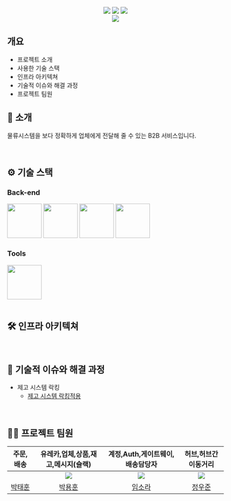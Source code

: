 <div align="center">

[<img src="https://img.shields.io/badge/-readme.md-important?style=flat&logo=google-chrome&logoColor=white" />]() [<img src="https://img.shields.io/badge/-tech blog-blue?style=flat&logo=google-chrome&logoColor=white" />]() [<img src="https://img.shields.io/badge/release-v1.0.0-yellow?style=flat&logo=google-chrome&logoColor=white" />]() 
<br/> [<img src="https://img.shields.io/badge/프로젝트 기간-2025.03.11~2025.03.25-green?style=flat&logo=&logoColor=white" />]()

</div> 

## 개요
- 프로젝트 소개
- 사용한 기술 스택
- 인프라 아키텍쳐
- 기술적 이슈와 해결 과정
- 프로젝트 팀원

## 📝 소개
물류시스템을 보다 정확하게 업체에게 전달해 줄 수 있는 B2B 서비스입니다.


<br />


## ⚙ 기술 스택

### Back-end
<div>
<img src="https://github.com/yewon-Noh/readme-template/blob/main/skills/Java.png?raw=true" width="80">
<img src="https://github.com/yewon-Noh/readme-template/blob/main/skills/SpringBoot.png?raw=true" width="80">
<img src="https://github.com/yewon-Noh/readme-template/blob/main/skills/SpringSecurity.png?raw=true" width="80">
<img src="https://github.com/yewon-Noh/readme-template/blob/main/skills/SpringDataJPA.png?raw=true" width="80">
</div>



### Tools
<div>
<img src="https://github.com/yewon-Noh/readme-template/blob/main/skills/Github.png?raw=true" width="80">
</div>

<br />

## 🛠️ 인프라 아키텍쳐



<br />

## 🤔 기술적 이슈와 해결 과정
- 제고 시스템 락킹
    - [제고 시스템 락킹적용](https://b-programmer.tistory.com/406)


<br />

## 💁‍♂️ 프로젝트 팀원
|주문,배송|유레카,업체,상품,재고,메시지(슬랙)|계정,Auth,게이트웨이,배송담당자|허브,허브간이동거리|
|:---:|:---:|:---:|:---:|
| ![]() | ![](https://github.com/asqwklop12.png?size=120) | ![](https://github.com/luz315.png?size=120) | ![](https://github.com/orkrj.png?size=120) |
|[박태훈](https://github.com/ekdh0858)|[박용훈](https://github.com/asqwklop12)|[임소라](https://github.com/luz315)|[정우준](https://github.com/orkrj)|

